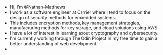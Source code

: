 - Hi, I’m @Nathan-Matthews
- I work as a software engineer at Carrier where I tend to focus on the design of security methods for embedded systems. 
- This includes encryption methods, key management strategies, manufacturing methods for key storage, and cloud solutions using AWS.
- I have a lot of interest in learning about cryptography and cybersecurity. 
- I'm currently working through The Odin Project in my free time to gain a better understanding of web development.
- 

<!---
Nathan-Matthews/Nathan-Matthews is a ✨ special ✨ repository because its `README.md` (this file) appears on your GitHub profile.
You can click the Preview link to take a look at your changes.
--->
